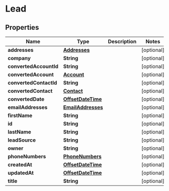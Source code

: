 # Lead

## Properties
Name | Type | Description | Notes
------------ | ------------- | ------------- | -------------
**addresses** | [**Addresses**](Addresses.md) |  |  [optional]
**company** | **String** |  |  [optional]
**convertedAccountId** | **String** |  |  [optional]
**convertedAccount** | [**Account**](Account.md) |  |  [optional]
**convertedContactId** | **String** |  |  [optional]
**convertedContact** | [**Contact**](Contact.md) |  |  [optional]
**convertedDate** | [**OffsetDateTime**](OffsetDateTime.md) |  |  [optional]
**emailAddresses** | [**EmailAddresses**](EmailAddresses.md) |  |  [optional]
**firstName** | **String** |  |  [optional]
**id** | **String** |  |  [optional]
**lastName** | **String** |  |  [optional]
**leadSource** | **String** |  |  [optional]
**owner** | **String** |  |  [optional]
**phoneNumbers** | [**PhoneNumbers**](PhoneNumbers.md) |  |  [optional]
**createdAt** | [**OffsetDateTime**](OffsetDateTime.md) |  |  [optional]
**updatedAt** | [**OffsetDateTime**](OffsetDateTime.md) |  |  [optional]
**title** | **String** |  |  [optional]
